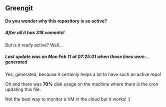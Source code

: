 ## Greengit

#### Do you wonder why this repository is so active?

##### After all it has 318 commits!

But is it *really* active? Well...

##### Last update was on Mon Feb 11 at 07:25:01 when those lines were... generated

Yes, generated, because it certainly helps a lot to have such an active repo!

Oh and there was **70%** disk usage on the machine
where there is the cron updating this file.

Not the best way to monitor a VM in the cloud but it works! :)
